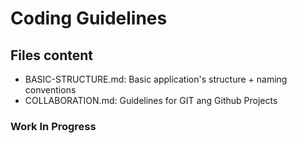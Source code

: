 # Coding Guidelines

## Files content
* BASIC-STRUCTURE.md: Basic application's structure + naming conventions
* COLLABORATION.md: Guidelines for GIT ang Github Projects

### Work In Progress
